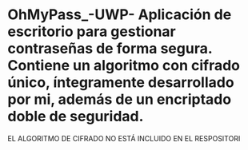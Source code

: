 # OhMyPass_-UWP- Aplicación de escritorio para gestionar contraseñas de forma segura. Contiene un algoritmo con cifrado único, íntegramente desarrollado por mi, además de un encriptado doble de seguridad.

EL ALGORITMO DE CIFRADO NO ESTÁ INCLUIDO EN EL RESPOSITORI
